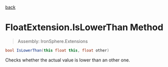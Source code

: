 ﻿

[back](/IronSphere.Extensions/types/FloatExtension)

# FloatExtension.IsLowerThan Method

> Assembly: IronSphere.Extensions

```csharp
bool IsLowerThan(this float this, float other)
```

Checks whether the actual value is lower than an other one.

 